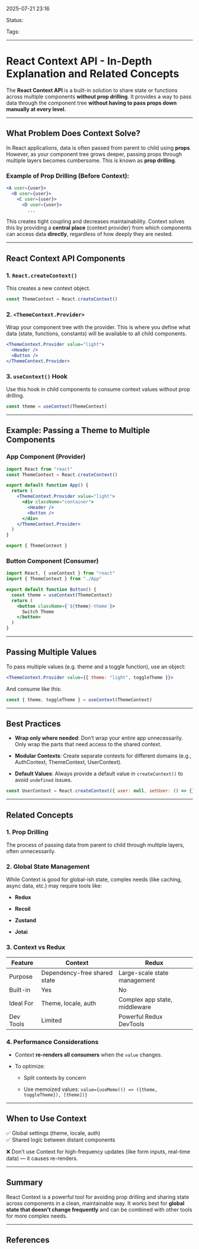 
2025-07-21 23:16

Status:

Tags:

---
# React Context API - In-Depth Explanation and Related Concepts

The **React Context API** is a built-in solution to share state or functions across multiple components **without prop drilling**. It provides a way to pass data through the component tree **without having to pass props down manually at every level.**

---

## What Problem Does Context Solve?

In React applications, data is often passed from parent to child using **props**. However, as your component tree grows deeper, passing props through multiple layers becomes cumbersome. This is known as **prop drilling**.

### Example of Prop Drilling (Before Context):

```jsx
<A user={user}>
  <B user={user}>
    <C user={user}>
      <D user={user}>
        ...
```

This creates tight coupling and decreases maintainability. Context solves this by providing a **central place** (context provider) from which components can access data **directly**, regardless of how deeply they are nested.

---

## React Context API Components

### 1. `React.createContext()`

This creates a new context object.

```js
const ThemeContext = React.createContext()
```

### 2. `<ThemeContext.Provider>`

Wrap your component tree with the provider. This is where you define what data (state, functions, constants) will be available to all child components.

```jsx
<ThemeContext.Provider value="light">
  <Header />
  <Button />
</ThemeContext.Provider>
```

### 3. `useContext()` Hook

Use this hook in child components to consume context values without prop drilling.

```jsx
const theme = useContext(ThemeContext)
```

---

## Example: Passing a Theme to Multiple Components

### App Component (Provider)

```jsx
import React from "react"
const ThemeContext = React.createContext()

export default function App() {
  return (
    <ThemeContext.Provider value="light">
      <div className="container">
        <Header />
        <Button />
      </div>
    </ThemeContext.Provider>
  )
}

export { ThemeContext }
```

### Button Component (Consumer)

```jsx
import React, { useContext } from "react"
import { ThemeContext } from "./App"

export default function Button() {
  const theme = useContext(ThemeContext)
  return (
    <button className={`${theme}-theme`}>
      Switch Theme
    </button>
  )
}
```

---

## Passing Multiple Values

To pass multiple values (e.g. theme and a toggle function), use an object:

```jsx
<ThemeContext.Provider value={{ theme: "light", toggleTheme }}>
```

And consume like this:

```jsx
const { theme, toggleTheme } = useContext(ThemeContext)
```

---

## Best Practices

- **Wrap only where needed**: Don’t wrap your entire app unnecessarily. Only wrap the parts that need access to the shared context.
    
- **Modular Contexts**: Create separate contexts for different domains (e.g., AuthContext, ThemeContext, UserContext).
    
- **Default Values**: Always provide a default value in `createContext()` to avoid `undefined` issues.
    

```js
const UserContext = React.createContext({ user: null, setUser: () => {} })
```

---

## Related Concepts

### 1. **Prop Drilling**

The process of passing data from parent to child through multiple layers, often unnecessarily.

### 2. **Global State Management**

While Context is good for global-ish state, complex needs (like caching, async data, etc.) may require tools like:

- **Redux**
    
- **Recoil**
    
- **Zustand**
    
- **Jotai**
    

### 3. **Context vs Redux**

|Feature|Context|Redux|
|---|---|---|
|Purpose|Dependency-free shared state|Large-scale state management|
|Built-in|Yes|No|
|Ideal For|Theme, locale, auth|Complex app state, middleware|
|Dev Tools|Limited|Powerful Redux DevTools|

### 4. **Performance Considerations**

- Context **re-renders all consumers** when the `value` changes.
    
- To optimize:
    
    - Split contexts by concern
        
    - Use memoized values: `value={useMemo(() => ({theme, toggleTheme}), [theme])}`
        

---

## When to Use Context

✅ Global settings (theme, locale, auth)  
✅ Shared logic between distant components

❌ Don’t use Context for high-frequency updates (like form inputs, real-time data) — it causes re-renders.

---

## Summary

React Context is a powerful tool for avoiding prop drilling and sharing state across components in a clean, maintainable way. It works best for **global state that doesn’t change frequently** and can be combined with other tools for more complex needs.

---
## References